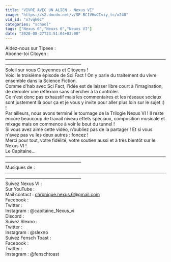 ```yaml
---
title: "VIVRE AVEC UN ALIEN - Nexus VI"
image: "https://s2.dmcdn.net/v/SP-BC1VHwCIviy_tc/x240"
vid_id: "x7vqk0c"
categories: "school"
tags: ["Nexus 6","Neuxs 6","Neuxs VI"]
date: "2020-08-27T23:51:04+03:00"
---
```

Aidez-nous sur Tipeee :   <br>Abonne-toi Citoyen :   <br>—————————————————————————————————————————————————————  <br>Soleil sur vous Citoyennes et Citoyens !  <br>Voici le troisième épisode de Sci Fact ! On y parle du traitement du vivre ensemble dans la Science Fiction.   <br>Comme d'hab avec  Sci Fact, l'idée est de laisser libre court à l'imagination, de dérouler une réflexion sans chercher à la contrôler.   <br>Ce n'est donc pas exhaustif mais les commentaires et les réseaux sociaux sont justement là pour ça et je vous y invite pour aller plus loin sur le sujet :) !  <br>Par ailleurs, nous avons terminé le tournage de la Trilogie Nexus VI ! Il reste encore beaucoup de travail niveau effets spéciaux, composition musicale et mixage mais on commence à voir le bout du tunnel !  <br>Si vous avez aimé cette vidéo, n’oubliez pas de la partager ! Et si vous n'avez pas vu les deux autres : foncez !  <br>Merci pour tout, votre fidélité, votre soutien aussi et à très bientôt sur le Nexus VI !   <br>Le Capitaine…  <br>—————————————————————————————————————————————————————  <br>Musiques de :   <br>—————————————————————————————————————————————————————  <br>Suivez Nexus VI  :   <br>Sur YouTube :   <br>Mail contact : chronique.nexus.6@gmail.com  <br>Facebook :   <br>Twitter :   <br>Instagram : @capitaine_Nexus_vi  <br>Discord :   <br>Suivez Slexno :   <br>Twitter :   <br>Instagram : @slexno  <br>Suivez Fensch Toast :   <br>Facebook :   <br>Twitter :   <br>Instagram : @fenschtoast  <br>
